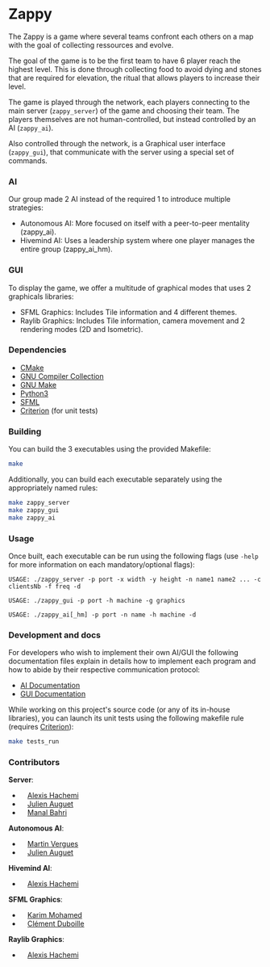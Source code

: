 # Zappy

The Zappy is a game where several teams confront each others on a map with the goal of collecting ressources and evolve.

The goal of the game is to be the first team to have 6 player reach the highest level.
This is done through collecting food to avoid dying and stones that are required for elevation, the ritual that allows players to increase their level.

The game is played through the network, each players connecting to the main server (`zappy_server`) of the game and choosing their team.
The players themselves are not human-controlled, but instead controlled by an AI (`zappy_ai`).

Also controlled through the network, is a Graphical user interface (`zappy_gui`), that communicate with the server using a special set of commands.

### AI

Our group made 2 AI instead of the required 1 to introduce multiple strategies:

- Autonomous AI: More focused on itself with a peer-to-peer mentality (zappy_ai).
- Hivemind AI: Uses a leadership system where one player manages the entire group (zappy_ai_hm).

### GUI

To display the game, we offer a multitude of graphical modes that uses 2 graphicals libraries:

- SFML Graphics: Includes Tile information and 4 different themes.
- Raylib Graphics: Includes Tile information, camera movement and 2 rendering modes (2D and Isometric).

### Dependencies

- [CMake](https://cmake.org/)
- [GNU Compiler Collection](https://gcc.gnu.org/)
- [GNU Make](https://www.gnu.org/software/make/)
- [Python3](https://www.python.org/)
- [SFML](https://www.sfml-dev.org/)
- [Criterion](https://github.com/Snaipe/Criterion) (for unit tests)

### Building

You can build the 3 executables using the provided Makefile:

```sh
make
```

Additionally, you can build each executable separately using the appropriately named rules:

```sh
make zappy_server
make zappy_gui
make zappy_ai
```

### Usage

Once built, each executable can be run using the following flags (use `-help` for more information on each mandatory/optional flags):

```
USAGE: ./zappy_server -p port -x width -y height -n name1 name2 ... -c clientsNb -f freq -d
```
```
USAGE: ./zappy_gui -p port -h machine -g graphics
```
```
USAGE: ./zappy_ai[_hm] -p port -n name -h machine -d
```

### Development and docs

For developers who wish to implement their own AI/GUI the following documentation files explain in details how to implement each program and how to abide by their respective communication protocol:

- [AI Documentation](docs/AI-Guide.md)
- [GUI Documentation](docs/GUI-Guide.md)

While working on this project's source code (or any of its in-house libraries), you can launch its unit tests using the following makefile rule (requires [Criterion](https://github.com/Snaipe/Criterion)):

```sh
make tests_run
```

### Contributors

**Server**:
- [<img src="https://avatars.githubusercontent.com/u/84138824?v=4" width="10"/>](https://github.com/alexishachemi) [Alexis Hachemi](https://github.com/alexishachemi)
- [<img src="https://avatars.githubusercontent.com/u/114910458?v=4" width="10"/>](https://github.com/jauguet) [Julien Auguet](https://github.com/jauguet)
- [<img src="https://avatars.githubusercontent.com/u/114911283?v=4" width="10"/>](https://github.com/manal67) [Manal Bahri](https://github.com/manal67)

**Autonomous AI**:
- [<img src="https://avatars.githubusercontent.com/u/103694544?v=4" width="10"/>](https://github.com/martin-vergues) [Martin Vergues](https://github.com/martin-vergues)
- [<img src="https://avatars.githubusercontent.com/u/114910458?v=4" width="10"/>](https://github.com/jauguet) [Julien Auguet](https://github.com/jauguet)

**Hivemind AI**:
- [<img src="https://avatars.githubusercontent.com/u/84138824?v=4" width="10"/>](https://github.com/alexishachemi) [Alexis Hachemi](https://github.com/alexishachemi)

**SFML Graphics**:
- [<img src="https://avatars.githubusercontent.com/u/67485955?v=4" width="10"/>](https://github.com/Kuawhrime) [Karim Mohamed](https://github.com/Kuawhrime)
- [<img src="https://avatars.githubusercontent.com/u/114906179?v=4" width="10"/>](https://github.com/DarkWhige) [Clément Duboille](https://github.com/DarkWhige)

**Raylib Graphics**:
- [<img src="https://avatars.githubusercontent.com/u/84138824?v=4" width="10"/>](https://github.com/alexishachemi) [Alexis Hachemi](https://github.com/alexishachemi)